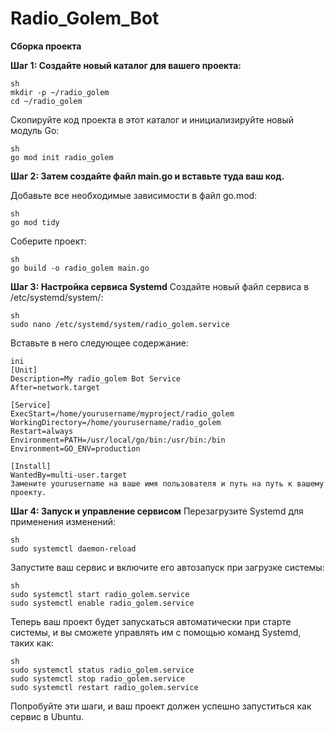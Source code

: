# Radio_Golem_Bot
**Сборка проекта**

**Шаг 1: Создайте новый каталог для вашего проекта:**

    sh
    mkdir -p ~/radio_golem
    cd ~/radio_golem

Скопируйте код проекта в этот каталог и инициализируйте новый модуль Go:

    sh
    go mod init radio_golem

**Шаг 2: Затем создайте файл main.go и вставьте туда ваш код.**

Добавьте все необходимые зависимости в файл go.mod:

    sh
    go mod tidy

Соберите проект:

    sh
    go build -o radio_golem main.go

**Шаг 3: Настройка сервиса Systemd**
Создайте новый файл сервиса в /etc/systemd/system/:

    sh
    sudo nano /etc/systemd/system/radio_golem.service

Вставьте в него следующее содержание:

    ini
    [Unit]
    Description=My radio_golem Bot Service
    After=network.target
    
    [Service]
    ExecStart=/home/yourusername/myproject/radio_golem
    WorkingDirectory=/home/yourusername/radio_golem
    Restart=always
    Environment=PATH=/usr/local/go/bin:/usr/bin:/bin
    Environment=GO_ENV=production
    
    [Install]
    WantedBy=multi-user.target
    Замените yourusername на ваше имя пользователя и путь на путь к вашему проекту.

**Шаг 4: Запуск и управление сервисом**
Перезагрузите Systemd для применения изменений:

    sh
    sudo systemctl daemon-reload

Запустите ваш сервис и включите его автозапуск при загрузке системы:

    sh
    sudo systemctl start radio_golem.service
    sudo systemctl enable radio_golem.service

Теперь ваш проект будет запускаться автоматически при старте системы, и вы сможете управлять им с помощью команд Systemd, таких как:

    sh
    sudo systemctl status radio_golem.service
    sudo systemctl stop radio_golem.service
    sudo systemctl restart radio_golem.service

Попробуйте эти шаги, и ваш проект должен успешно запуститься как сервис в Ubuntu.
